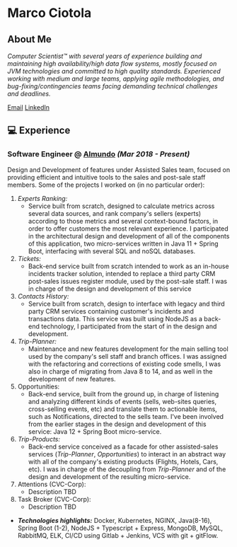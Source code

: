 # Marco Ciotola

## About Me

_Computer Scientist™ with several years of experience building and maintaining high availability/high data flow systems, mostly focused on JVM technologies and committed to high quality standards. Experienced working with medium and large teams, applying agile methodologies, and bug-fixing/contingencies teams facing demanding technical challenges and deadlines._ <br>

[Email](mailto:marcovciotola@gmail.com)  [LinkedIn](https://www.linkedin.com/in/marcovciotola/) 



## 💻 Experience

### **Software Engineer** @ [Almundo](https://almundo.com.ar/)  _(Mar 2018 - Present)_ <br>

Design and Development of features under Assisted Sales team, focused on providing efficient and intuitive tools to the sales and post-sale staff members. Some of the projects I worked on  (in no particular order):

1. _Experts Ranking:_
   - Service built from scratch, designed to calculate metrics across several data sources, and rank company's sellers (experts) according to those metrics and several context-bound factors, in order to offer customers the most relevant experience. I participated in the architectural design and development of all of the components of this application, two micro-services written in Java 11 + Spring Boot, interfacing with several SQL and noSQL databases.
2. _Tickets:_
   - Back-end service built from scratch intended to work as an in-house incidents tracker solution, intended to replace a third party CRM post-sales issues register module, used by the post-sale staff. I was in charge of the design and development of this service 
3. _Contacts History:_
   - Service built from scratch, design to interface with legacy and third party CRM services containing customer's incidents and transactions data. This service was built using NodeJS as a back-end technology, I participated from the start of in the design and development.
4. _Trip-Planner:_
   - Maintenance and new features development for the main selling tool used by the company's sell staff and branch offices. I was assigned with the refactoring and corrections of existing code smells, I was also in charge of migrating from Java 8 to 14, and as well in the development of new features. 
5. Opportunities:
   - Back-end service, built from the ground up, in charge of listening and analyzing different kinds of events (sells, web-sites queries, cross-selling events, etc) and translate them to actionable items, such as Notifications, directed to the sells team. I've been involved from the earlier stages in the design and development of this service: Java 12 + Spring Boot micro-service.
6. _Trip-Products:_
   - Back-end service conceived as a facade for other assisted-sales services (*Trip-Planner*, *Opportunities*) to interact in an abstract way with all of the company's existing products (Flights, Hotels, Cars, etc). I was in charge of the decoupling from *Trip-Planner* and of the design and development of the resulting micro-service.
7. Attentions (CVC-Corp):
   - Description TBD
8. Task Broker (CVC-Corp):
   - Description TBD

- **_Technologies highlights:_** Docker, Kubernetes, NGINX, Java(8-16), Spring Boot (1-2), NodeJS + Typescript + Express, MongoDB, MySQL, RabbitMQ, ELK, CI/CD using Gitlab + Jenkins, VCS with git + gitFlow.
  <br><br>
